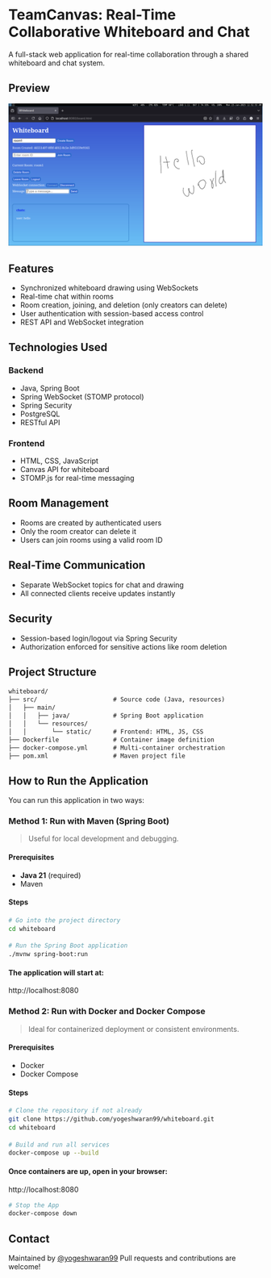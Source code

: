 # TeamCanvas: Real-Time Collaborative Whiteboard and Chat

A full-stack web application for real-time collaboration through a shared whiteboard and chat system.

## Preview

![preview](https://raw.githubusercontent.com/yogeshwaran99/whiteboard/main/assets/preview.png)

## Features

- Synchronized whiteboard drawing using WebSockets
- Real-time chat within rooms
- Room creation, joining, and deletion (only creators can delete)
- User authentication with session-based access control
- REST API and WebSocket integration

## Technologies Used

### Backend

- Java, Spring Boot
- Spring WebSocket (STOMP protocol)
- Spring Security
- PostgreSQL
- RESTful API

### Frontend

- HTML, CSS, JavaScript
- Canvas API for whiteboard
- STOMP.js for real-time messaging

## Room Management

- Rooms are created by authenticated users
- Only the room creator can delete it
- Users can join rooms using a valid room ID

## Real-Time Communication

- Separate WebSocket topics for chat and drawing
- All connected clients receive updates instantly

## Security

- Session-based login/logout via Spring Security
- Authorization enforced for sensitive actions like room deletion

## Project Structure
```
whiteboard/
├── src/                     # Source code (Java, resources)
│   ├── main/
│   │   ├── java/            # Spring Boot application
│   │   └── resources/
│   │       └── static/      # Frontend: HTML, JS, CSS
├── Dockerfile               # Container image definition
├── docker-compose.yml       # Multi-container orchestration
├── pom.xml                  # Maven project file
```

## How to Run the Application

You can run this application in two ways:


### Method 1: Run with Maven (Spring Boot)

> Useful for local development and debugging.

#### Prerequisites

- **Java 21** (required) 
- Maven  

#### Steps

```bash
# Go into the project directory
cd whiteboard

# Run the Spring Boot application
./mvnw spring-boot:run
```

#### The application will start at:

http://localhost:8080



### Method 2: Run with Docker and Docker Compose

 > Ideal for containerized deployment or consistent environments.

#### Prerequisites

  - Docker
  - Docker Compose

#### Steps

```bash
# Clone the repository if not already
git clone https://github.com/yogeshwaran99/whiteboard.git
cd whiteboard

# Build and run all services
docker-compose up --build
```

#### Once containers are up, open in your browser:

http://localhost:8080

```bash
# Stop the App
docker-compose down
```



## Contact

Maintained by [@yogeshwaran99](https://github.com/yogeshwaran99)
Pull requests and contributions are welcome!